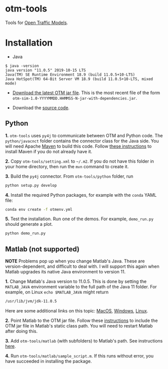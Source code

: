 # otm-tools
Tools for [Open Traffic Models](https://github.com/ggomes/otm-sim).

# Installation #

+ Java
```
$ java -version
java version "11.0.5" 2019-10-15 LTS
Java(TM) SE Runtime Environment 18.9 (build 11.0.5+10-LTS)
Java HotSpot(TM) 64-Bit Server VM 18.9 (build 11.0.5+10-LTS, mixed mode)
```

+ [Download the latest OTM jar file](https://mymavenrepo.com/repo/XtcMAROnIu3PyiMCmbdY/edu/berkeley/ucbtrans/otm-sim/1.0-SNAPSHOT/). This is the most recent file of the form `otm-sim-1.0-YYYYMMDD.HHMMSS-N-jar-with-dependencies.jar`. 

+ Download the [source code](https://github.com/ggomes/otm-tools).

## Python ##

**1.** `otm-tools` uses `py4j` to communicate between OTM and Python code. The `python/javacnct` folder contains the connector class for the Java side. You will need Apache [Maven](https://maven.apache.org/) to build this code. Follow [these instructions](https://maven.apache.org/install.html) to install Maven if you do not already have it.

**2.** Copy `otm-tools/setting.xml` to `~/.m2`. If you do not have this folder in your home directory, then run the `mvn` command to create it.

**3.** Build the `py4j` connector. From `otm-tools/python` folder, run 
```BASH
python setup.py develop
```

**4.** Install the required Python packages, for example with the `conda` YAML file:
```BASH
conda env create -f otmenv.yml 
```

**5.** Test the installation. Run one of the demos. For example, `demo_run.py` should generate a plot.
```BASH
python demo_run.py
```

## Matlab (not supported) ##

**NOTE** Problems pop up when you change Matlab's Java. These are version-dependent, and difficult to deal with. I will support this again when Matlab upgrades its native Java environment to version 11.

**1.** Change Matlab's Java version to 11.0.5. This is done by setting the `MATLAB_JAVA` environment variable to the full path of the Java 11 folder. For example, on Linux `echo $MATLAB_JAVA` might return
```BASH
/usr/lib/jvm/jdk-11.0.5
```
Here are some additional links on this topic: [MacOS](https://www.mathworks.com/matlabcentral/answers/103056-how-do-i-change-the-java-virtual-machine-jvm-that-matlab-is-using-on-macos), [Windows](https://www.mathworks.com/matlabcentral/answers/130359-how-do-i-change-the-java-virtual-machine-jvm-that-matlab-is-using-on-windows), [Linux](https://www.mathworks.com/matlabcentral/answers/130360-how-do-i-change-the-java-virtual-machine-jvm-that-matlab-is-using-for-linux).

**2.** Point Matlab to the OTM jar file. Follow these [instructions](https://www.mathworks.com/help/matlab/matlab_external/static-path.html) to include the OTM jar file in Matlab's static class path. You will need to restart Matlab after doing this. 

**3.** Add `otm-tools/matlab` (with subfolders) to Matlab's path. See instructions [here](https://www.mathworks.com/help/matlab/matlab_env/add-remove-or-reorder-folders-on-the-search-path.html). 

**4.** Run `otm-tools/matlab/sample_script.m`. If this runs without error, you have succeeded in installing the package.
